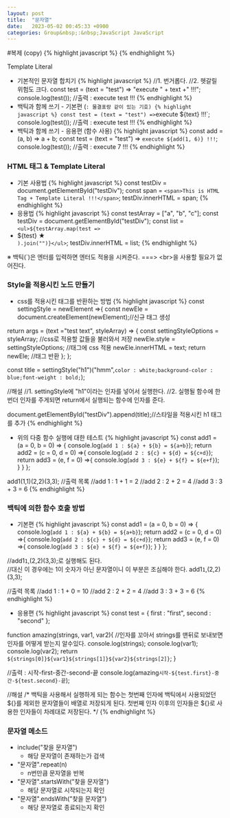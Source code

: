 ```yaml
---
layout: post
title:  "문자열"
date:   2023-05-02 00:45:33 +0900
categories: Group&nbsp;:&nbsp;JavaScript JavaScript
---
```


#복제 (copy)
{% highlight javascript %}
{% endhighlight %}

Template Literal
- 기본적인 문자열 합치기
{% highlight javascript %}
//1. 번거롭다.
//2. 헷갈릴 위험도 크다.
const test = (text = "test") => "execute " + text +" !!!";
console.log(test());    //출력 : execute test !!!
{% endhighlight %}
- 백틱과 함께 쓰기 - 기본편 (` : 물결표랑 같이 있는 기호)
{% highlight javascript %}
const test = (text = "test") => `execute ${text} !!!`;
console.log(test());    //출력 : execute test !!!
{% endhighlight %}
- 백틱과 함께 쓰기 - 응용편 (함수 사용)
{% highlight javascript %}
const add = (a, b) => a + b;
const test = (text = "test") => `execute ${add(1, 6)} !!!`;
console.log(test());    //출력 : execute 7 !!!
{% endhighlight %}

### HTML 태그 & Template Literal
- 기본 사용법
{% highlight javascript %}
const testDiv = document.getElementById("testDiv");
const span = `<span>This is HTML Tag + Template Literal !!!</span>`;
testDiv.innerHTML = span;
{% endhighlight %}
- 응용법
{% highlight javascript %}
const testArray = ["a", "b", "c"];
const testDiv = document.getElementById("testDiv");
const list = `<ul>${testArray.map(test => `<li>${test} ★</li>`).join("")}</ul>`;
testDiv.innerHTML = list;
{% endhighlight %}

※ 백틱(`)은 엔터를 입력하면 엔터도 적용을 시켜준다. ===> &lt;br>을 사용할 필요가 없어진다.

### Style을 적용시킨 노드 만들기
- css를 적용시킨 태그를 반환하는 방법
{% highlight javascript %}
const settingStyle = newElement =>{
const newEle = document.createElement(newElement);//신규 태그 생성

return args = (text ="test text", styleArray) => {
    const settingStyleOptions = styleArray;  //css로 적용할 값들을 불러와서 저장
        newEle.style = settingStyleOptions;   //태그에 css 적용
        newEle.innerHTML = text;
        return newEle;  //태그 반환
    };
};

const title = settingStyle("h1")("hmm",`color : white;background-color : blue;font-weight : bold;`);

//해설
//1. settingStyle에 "h1"이라는 인자를 넣어서 실행한다.
//2. 실행될 함수에 한번더 인자를 주게되면 return에서 실행되는 함수에 인자를 준다.

document.getElementById("testDiv").append(title);//스타일을 적용시킨 h1 태그를 추가
{% endhighlight %}


- 위의 다중 함수 실행에 대한 테스트
{% highlight javascript %}
const add1 = (a = 0, b = 0) => {
    console.log(`add 1 : ${a} + ${b} = ${a+b}`);
    return add2 = (c = 0, d = 0) =>{
        console.log(`add 2 : ${c} + ${d} = ${c+d}`);
        return add3 = (e, f = 0) =>{
            console.log(`add 3 : ${e} + ${f} = ${e+f}`);
        }
    }
};

add1(1,1)(2,2)(3,3);
//출력 목록
//add 1 : 1 + 1 = 2
//add 2 : 2 + 2 = 4
//add 3 : 3 + 3 = 6
{% endhighlight %}

### 백틱에 의한 함수 호출 방법
- 기본편
{% highlight javascript %}
const add1 = (a = 0, b = 0) => {
    console.log(`add 1 : ${a} + ${b} = ${a+b}`);
    return add2 = (c = 0, d = 0) =>{
        console.log(`add 2 : ${c} + ${d} = ${c+d}`);
        return add3 = (e, f = 0) =>{
            console.log(`add 3 : ${e} + ${f} = ${e+f}`);
        }
    }
};

//add1`1`,(2,2)(3,3);로 실행해도 된다.  
//대신 이 경우에는 1이 숫자가 아닌 문자열이니 이 부분은 조심해야 한다.
add1`1`,(2,2)(3,3);

//출력 목록
//add 1 : 1 + 0 = 10
//add 2 : 2 + 2 = 4
//add 3 : 3 + 3 = 6
{% endhighlight %}
- 응용편
{% highlight javascript %}
const test = {
    first : "first",
    second : "second"
};

function amazing(strings, var1, var2){
    //인자를 꼬아서 strings를 맨뒤로 보내보면 인자를 어떻게 받는지 알수있다.
    console.log(strings);
    console.log(var1);
    console.log(var2);
    return `${strings[0]}${var1}${strings[1]}${var2}${strings[2]}`;
}

//출력 : 시작-first-중간-second-끝
console.log(amazing`시작-${test.first}-중간-${test.second}-끝`);

//해설
/*
백틱을 사용해서 실행하게 되는 함수는 첫번째 인자에
백틱에서 사용되었던 ${}를 제외한 문자열들이 배열로 저장되게 된다.
첫번째 인자 이후의 인자들은 ${}로 사용한 인자들이 차례대로 저장된다.
*/
{% endhighlight %}


### 문자열 메소드
- include("찾을 문자열")
    - 해당 문자열이 존재하는가 검색
- "문자열".repeat(n)
    - n번만큼 문자열을 반복
- "문자열".startsWith("찾을 문자열")
    - 해당 문자열로 시작되는지 확인
- "문자열".endsWith("찾을 문자열")
    - 해당 문자열로 종료되는지 확인